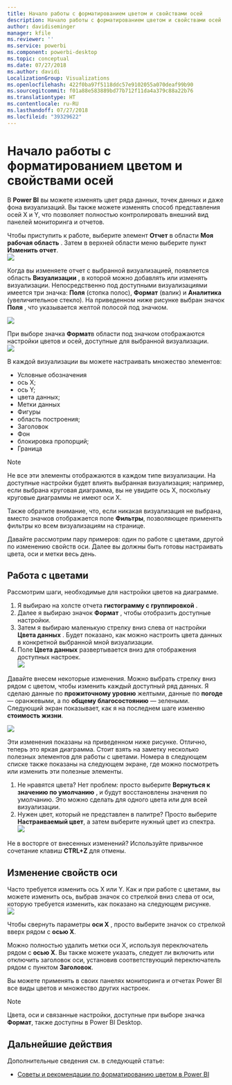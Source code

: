 ```yaml
---
title: Начало работы с форматированием цветом и свойствами осей
description: Начало работы с форматированием цветом и свойствами осей
author: davidiseminger
manager: kfile
ms.reviewer: ''
ms.service: powerbi
ms.component: powerbi-desktop
ms.topic: conceptual
ms.date: 07/27/2018
ms.author: davidi
LocalizationGroup: Visualizations
ms.openlocfilehash: 422f0ba97f5118ddc57e9102055a070deaf99b90
ms.sourcegitcommit: f01a88e583889bd77b712f11da4a379c88a22b76
ms.translationtype: HT
ms.contentlocale: ru-RU
ms.lasthandoff: 07/27/2018
ms.locfileid: "39329622"
---
```

# <a name="getting-started-with-color-formatting-and-axis-properties"></a>Начало работы с форматированием цветом и свойствами осей
В **Power BI** вы можете изменять цвет ряда данных, точек данных и даже фона визуализаций. Вы также можете изменять способ представления осей X и Y, что позволяет полностью контролировать внешний вид панелей мониторинга и отчетов.

Чтобы приступить к работе, выберите элемент **Отчет** в области **Моя рабочая область** . Затем в верхней области меню выберите пункт **Изменить отчет**.  
![](media/service-getting-started-with-color-formatting-and-axis-properties/gettingstartedcolor_1a.png)

Когда вы изменяете отчет с выбранной визуализацией, появляется область **Визуализации** , в которой можно добавлять или изменять визуализации. Непосредственно под доступными визуализациями имеется три значка: **Поля** (стопка полос), **Формат** (валик) и **Аналитика** (увеличительное стекло). На приведенном ниже рисунке выбран значок **Поля** , что указывается желтой полосой под значком.

![](media/service-getting-started-with-color-formatting-and-axis-properties/gettingstartedcolor_2a.png)

При выборе значка **Формат**в области под значком отображаются настройки цветов и осей, доступные для выбранной визуализации.  
![](media/service-getting-started-with-color-formatting-and-axis-properties/gettingstartedcolor_3a.png)

В каждой визуализации вы можете настраивать множество элементов:

* Условные обозначения
* ось X;
* ось Y;
* цвета данных;
* Метки данных
* Фигуры
* область построения;
* Заголовок
* Фон
* блокировка пропорций;
* Граница

> [!NOTE]
>  
> Не все эти элементы отображаются в каждом типе визуализации. На доступные настройки будет влиять выбранная визуализация; например, если выбрана круговая диаграмма, вы не увидите ось X, поскольку круговые диаграммы не имеют оси X.
> 
> 

Также обратите внимание, что, если никакая визуализация не выбрана, вместо значков отображается поле **Фильтры**, позволяющее применять фильтры ко всем визуализациям на странице.

Давайте рассмотрим пару примеров: один по работе с цветами, другой по изменению свойств оси. Далее вы должны быть готовы настраивать цвета, оси и метки весь день.

## <a name="working-with-colors"></a>Работа с цветами
Рассмотрим шаги, необходимые для настройки цветов на диаграмме.

1. Я выбираю на холсте отчета **гистограмму с группировкой** .
2. Далее я выбираю значок **Формат** , чтобы отобразить доступные настройки.
3. Затем я выбираю маленькую стрелку вниз слева от настройки **Цвета данных** . Будет показано, как можно настроить цвета данных в конкретной выбранной мной визуализации.
4. Поле **Цвета данных** развертывается вниз для отображения доступных настроек.  
   ![](media/service-getting-started-with-color-formatting-and-axis-properties/gettingstartedcolor_4a.png)

Давайте внесем некоторые изменения. Можно выбрать стрелку вниз рядом с цветом, чтобы изменить каждый доступный ряд данных. Я сделаю данные по **прожиточному уровню** желтыми, данные по **погоде**— оранжевыми, а по **общему благосостоянию** — зелеными. Следующий экран показывает, как я на последнем шаге изменяю **стоимость жизни**.  

![](media/service-getting-started-with-color-formatting-and-axis-properties/gettingstartedcolor_5a.png)

Эти изменения показаны на приведенном ниже рисунке. Отлично, теперь это яркая диаграмма. Стоит взять на заметку несколько полезных элементов для работы с цветами. Номера в следующем списке также показаны на следующем экране, где можно посмотреть или изменить эти полезные элементы.

1. Не нравятся цвета? Нет проблем: просто выберите **Вернуться к значению по умолчанию** , и будут восстановлены значения по умолчанию. Это можно сделать для одного цвета или для всей визуализации.
2. Нужен цвет, который не представлен в палитре? Просто выберите **Настраиваемый цвет**, а затем выберите нужный цвет из спектра.  
   ![](media/service-getting-started-with-color-formatting-and-axis-properties/gettingstartedcolor_6a.png)

Не в восторге от внесенных изменений? Используйте привычное сочетание клавиш **CTRL+Z** для отмены.

## <a name="changing-axis-properties"></a>Изменение свойств оси
Часто требуется изменить ось X или Y. Как и при работе с цветами, вы можете изменить ось, выбрав значок со стрелкой вниз слева от оси, которую требуется изменить, как показано на следующем рисунке.  
![](media/service-getting-started-with-color-formatting-and-axis-properties/gettingstartedcolor_7a.png)

Чтобы свернуть параметры **оси X** , просто выберите значок со стрелкой вверх рядом с **осью X**.

Можно полностью удалить метки оси X, используя переключатель рядом с **осью X**. Вы также можете указать, следует ли включить или отключить заголовок оси, установив соответствующий переключатель рядом с пунктом **Заголовок**.  

Вы можете применять в своих панелях мониторинга и отчетах Power BI все виды цветов и множество других настроек.

> [!NOTE]
>  
> Цвета, оси и связанные настройки, доступные при выборе значка **Формат**, также доступны в Power BI Desktop.
> 
> 

## <a name="next-step"></a>Дальнейшие действия
Дополнительные сведения см. в следующей статье:  

* [Советы и рекомендации по форматированию цветом в Power BI](service-tips-and-tricks-for-color-formatting.md)  

